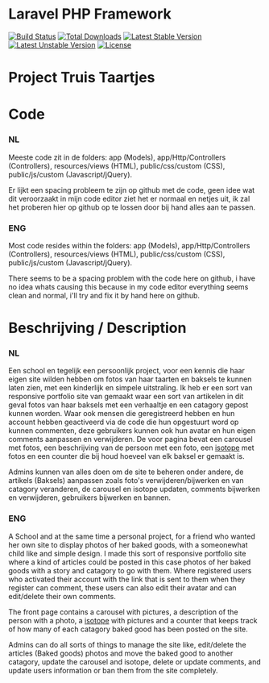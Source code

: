 # Laravel PHP Framework

[![Build Status](https://travis-ci.org/laravel/framework.svg)](https://travis-ci.org/laravel/framework)
[![Total Downloads](https://poser.pugx.org/laravel/framework/d/total.svg)](https://packagist.org/packages/laravel/framework)
[![Latest Stable Version](https://poser.pugx.org/laravel/framework/v/stable.svg)](https://packagist.org/packages/laravel/framework)
[![Latest Unstable Version](https://poser.pugx.org/laravel/framework/v/unstable.svg)](https://packagist.org/packages/laravel/framework)
[![License](https://poser.pugx.org/laravel/framework/license.svg)](https://packagist.org/packages/laravel/framework)

# Project Truis Taartjes

# Code
### NL
Meeste code zit in de folders: app (Models), app/Http/Controllers (Controllers), resources/views (HTML), public/css/custom (CSS), public/js/custom (Javascript/jQuery).

Er lijkt een spacing probleem te zijn op github met de code, geen idee wat dit veroorzaakt in mijn code editor ziet het er normaal en netjes uit, ik zal het proberen hier op github op te lossen door bij hand alles aan te passen.

### ENG
Most code resides within the folders: app (Models), app/Http/Controllers (Controllers), resources/views (HTML), public/css/custom (CSS), public/js/custom (Javascript/jQuery).

There seems to be a spacing problem with the code here on github, i have no idea whats causing this because in my code editor everything seems clean and normal, i'll try and fix it by hand here on github.

# Beschrijving / Description

### NL
Een school en tegelijk een persoonlijk project, voor een kennis die haar eigen site wilden hebben om fotos van haar taarten en baksels te kunnen laten zien, met een kinderlijk en simpele uitstraling.
Ik heb er een sort van responsive portfolio site van gemaakt waar een sort van artikelen in dit geval fotos van haar baksels met een verhaaltje en een catagory gepost kunnen worden.
Waar ook mensen die geregistreerd hebben en hun account hebben geactiveerd via de code die hun opgestuurt word op kunnen commenten, deze gebruikers kunnen ook hun avatar en hun eigen comments aanpassen en verwijderen.
De voor pagina bevat een carousel met fotos, een beschrijving van de persoon met een foto, een [isotope](https://isotope.metafizzy.co/) met fotos en een counter die bij houd hoeveel van elk baksel er gemaakt is.

Admins kunnen van alles doen om de site te beheren onder andere, de artikels (Baksels) aanpassen zoals foto's verwijderen/bijwerken en van catagory veranderen, de carousel en isotope updaten, comments bijwerken en verwijderen, gebruikers bijwerken en bannen.


### ENG
A School and at the same time a personal project, for a friend who wanted her own site to display photos of her baked goods, with a someonewhat child like and simple design.
I made this sort of responsive portfolio site where a kind of articles could be posted in this case photos of her baked goods with a story and catagory to go with them.
Where registered users who activated their account with the link that is sent to them when they register can comment, these users can also edit their avatar and can edit/delete their own comments.

The front page contains a carousel with pictures, a description of the person with a photo, a [isotope](https://isotope.metafizzy.co/) with pictures and a counter that keeps track of how many of each catagory baked good has been posted on the site.

Admins can do all sorts of things to manage the site like, edit/delete the articles (Baked goods) photos and move the baked good to another catagory, update the carousel and isotope, delete or update comments, and update users information or ban them from the site completely.

